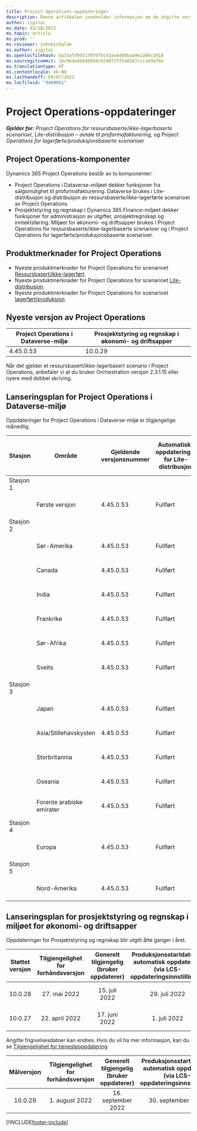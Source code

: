 ```yaml
---
title: Project Operations-oppdateringer
description: Denne artikkelen inneholder informasjon om de utgitte versjonene av Dynamics 365 Project Operations.
author: sigitac
ms.date: 03/28/2022
ms.topic: article
ms.prod: ''
ms.reviewer: johnmichalak
ms.author: sigitac
ms.openlocfilehash: ba33afd955170797bc43ae84d8baa9e2a04c5918
ms.sourcegitcommit: 16c9eded66d60d4c654872ff5a0267cccae9ef0e
ms.translationtype: HT
ms.contentlocale: nb-NO
ms.lasthandoff: 09/07/2022
ms.locfileid: "9409951"
---
```

# <a name="project-operations-updates"></a>Project Operations-oppdateringer

_**Gjelder for:** Project Operations for ressursbaserte/ikke-lagerbaserte scenarioer, Lite-distribusjon – avtale til proformafakturering, og Project Operations for lagerførte/produksjonsbaserte scenarioer_



## <a name="project-operations-components"></a>Project Operations-komponenter

Dynamics 365 Project Operations består av to komponenter:

- Project Operations i Dataverse-miljøet dekker funksjoner fra salgsmulighet til proformafakturering. Dataverse brukes i Lite-distribusjon og distribusjon av ressursbaserte/ikke-lagerførte scenarioer av Project Operations.
- Prosjektstyring og regnskap i Dynamics 365 Finance-miljøet dekker funksjoner for administrasjon av utgifter, prosjektregnskap og inntektsføring. Miljøet for økonomi- og driftsapper brukes i Project Operations for ressursbaserte/ikke-lagerbaserte scenarioer og i Project Operations for lagerførte/produksjonsbaserte scenarioer.

## <a name="project-operations-release-notes"></a>Produktmerknader for Project Operations
- Nyeste produktmerknader for Project Operations for scenarioet [Ressursbasert/ikke-lagerført](whats-new-july-2022-resource-based.md).
- Nyeste produktmerknader for Project Operations for scenarioet [Lite-distribusjon](../pro/whats-new/whats-new-july-2022-lite.md).
- Nyeste produktmerknader for Project Operations for scenarioet [lagerført/produksjon](../prod-pma/whats-new/whats-new-jul-2022-stocked.md).

## <a name="project-operations-latest-version"></a>Nyeste versjon av Project Operations

| Project Operations i Dataverse-miljø | Prosjektstyring og regnskap i økonomi- og driftsapper | 
| --- | --- |
| 4.45.0.53 | 10.0.29 |

Når det gjelder et ressursbasert/ikke-lagerbasert scenario i Project Operations, anbefaler vi at du bruker Orchestration versjon 2.3.1.15 eller nyere med dobbel skriving.

## <a name="release-schedule-for-project-operations-on-dataverse-environment"></a>Lanseringsplan for Project Operations i Dataverse-miljø

Oppdateringer for Project Operations i Dataverse-miljø er tilgjengelige månedlig. 

| Stasjon | Område | Gjeldende versjonsnummer | Automatiske oppdateringer for Lite-distribusjon | Automatiske oppdateringer for ressursbasert/ikke-lagerbasert distribusjon | Neste versjonsnummer | Neste versjon er allment tilgjengelig |
|-----------|-----------------------|-----------------|--------------------|---------------------|---------------------|---------------------|
| Stasjon 1 |   &nbsp;              |    &nbsp;       | &nbsp;             |      &nbsp;         |      &nbsp;         |      &nbsp;         |
|   &nbsp;  | Første versjon         |  4.45.0.53      | Fullført           | Fullført            | TBD                 | 09. september 2022      |
| Stasjon 2 |   &nbsp;              |    &nbsp;       | &nbsp;             |      &nbsp;         |      &nbsp;         |      &nbsp;         |
|   &nbsp;  | Sør-Amerika         |  4.45.0.53      | Fullført           | Fullført            | TBD                 | 09. september 2022       |
|   &nbsp;  | Canada                |  4.45.0.53      | Fullført           | Fullført            | TBD                 | 09. september 2022       |
|   &nbsp;  | India                 |  4.45.0.53      | Fullført           | Fullført            | TBD                 | 09. september 2022       |
|   &nbsp;  | Frankrike                |  4.45.0.53      | Fullført           | Fullført            | TBD                 | 09. september 2022       |
|   &nbsp;  | Sør-Afrika          |  4.45.0.53      | Fullført           | Fullført            | TBD                 | 09. september 2022       |
|   &nbsp;  | Sveits           |  4.45.0.53      | Fullført           | Fullført            | TBD                 | 09. september 2022       |
| Stasjon 3 |      &nbsp;           |     &nbsp;      |     &nbsp;         |      &nbsp;         |      &nbsp;         |      &nbsp;         |
|   &nbsp;  | Japan                 |  4.45.0.53      | Fullført      | Fullført       | TBD                 | 09. september 2022       |
|   &nbsp;  | Asia/Stillehavskysten          |  4.45.0.53      | Fullført      | Fullført       | TBD                 | 09. september 2022       |
|   &nbsp;  | Storbritannia         |  4.45.0.53      | Fullført      | Fullført       | TBD                 | 09. september 2022       |
|   &nbsp;  | Oseania               |  4.45.0.53      | Fullført      | Fullført       | TBD                 | 09. september 2022       |
|   &nbsp;  | Forente arabiske emirater  |  4.45.0.53      | Fullført      | Fullført       | TBD                 | 09. september 2022       |
| Stasjon 4 |     &nbsp;            |     &nbsp;      |     &nbsp;         |      &nbsp;         |      &nbsp;         |      &nbsp;         |
|   &nbsp;  | Europa                |  4.45.0.53      | Fullført           | Fullført            | TBD           | 16. september 2022       |
| Stasjon 5 |     &nbsp;            |     &nbsp;      |     &nbsp;         |      &nbsp;         |      &nbsp;         |      &nbsp;         |
|   &nbsp;  | Nord-Amerika         |  4.45.0.53      | Fullført           | Fullført            | TBD           | 16. september 2022       |

## <a name="release-schedule-for-project-management-and-accounting-in-the-finance-and-operations-apps-environment"></a>Lanseringsplan for prosjektstyring og regnskap i miljøet for økonomi- og driftsapper

Oppdateringer for Prosjektstyring og regnskap blir utgitt åtte ganger i året.

|Støttet versjon| Tilgjengelighet for forhåndsversjon | Generelt tilgjengelig (bruker oppdaterer) | Produksjonsstartdato for automatisk oppdatering (via LCS-oppdateringsinnstillinger) |   Slutt på service   |
|:---------------:|:---------------------------:|:---------------------------------:|:--------------------------------------------------------------------:|:------------------:|
|     10.0.28     |      27. mai 2022           |        15. juli 2022              |                          29. juli 2022                               | 21. oktober 2022   |
|     10.0.27     |      22. april 2022         |        17. juni 2022              |                          1. juli 2022                                | 16. september 2022 |

Angitte frigivelsesdatoer kan endres. Hvis du vil ha mer informasjon, kan du se [Tilgjengelighet for tjenesteoppdatering](/dynamics365/fin-ops-core/fin-ops/get-started/public-preview-releases?toc=%2fdynamics365%2ffinance%2ftoc.json).

|Målversjon | Tilgjengelighet for forhåndsversjon | Generelt tilgjengelig (bruker oppdaterer) | Produksjonsstartdato for automatisk oppdatering (via LCS-oppdateringsinnstillinger) |   Slutt på service   |
|:---------------:|:---------------------------:|:---------------------------------:|:--------------------------------------------------------------------:|:------------------:|
|     10.0.29     |      1. august 2022         |       16. september 2022          |                        30. september 2022                            | 13. januar 2023   |

[!INCLUDE[footer-include](../includes/footer-banner.md)]

